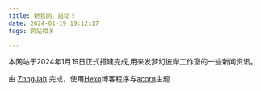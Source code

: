 ```yaml
---
title: 新官网，启动！
date: 2024-01-19 19:12:17
tags: 网站相关

---
```


本网站于2024年1月19日正式搭建完成,用来发梦幻彼岸工作室的一些新闻资讯。

由 [ZhngJah](https://zhngjah.link) 完成，使用[Hexo](hexo.io)博客程序与[acorn](acorn.imaging.xin)主题